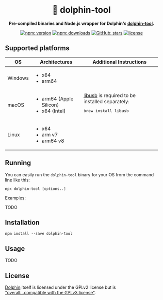 <h1 align="center">🐬 dolphin-tool</h1>

<p align="center"><b>Pre-compiled binaries and Node.js wrapper for Dolphin's <a href="https://github.com/dolphin-emu/dolphin/tree/master/Source/Core/DolphinTool">dolphin-tool</a>.</b></p>

<p align="center">
  <a href="https://www.npmjs.com/package/dolphin-tool"><img alt="npm: version" src="https://img.shields.io/npm/v/dolphin-tool?color=%23cc3534&label=version&logo=npm&logoColor=white"></a>
  <a href="https://www.npmjs.com/package/dolphin-tool"><img alt="npm: downloads" src="https://img.shields.io/npm/dt/dolphin-tool?color=%23cc3534&logo=npm&logoColor=white"></a>
  <a href="https://github.com/emmercm/dolphin-tool-js"><img alt="GitHub: stars" src="https://img.shields.io/github/stars/emmercm/dolphin-tool-js?style=flat&logo=github&logoColor=white&color=%236e5494"></a>
  <a href="https://github.com/emmercm/dolphin-tool-js/blob/main/LICENSE"><img alt="license" src="https://img.shields.io/github/license/emmercm/dolphin-tool-js?color=blue"></a>
</p>

## Supported platforms

| OS      | Architectures                                               | Additional Instructions                                                                              |
|---------|-------------------------------------------------------------|------------------------------------------------------------------------------------------------------|
| Windows | <ul><li>x64</li><li>arm64</li></ul>                         |                                                                                                      |
| macOS   | <ul><li>arm64 (Apple Silicon)</li><li>x64 (Intel)</li></ul> | [libusb](https://libusb.info/) is required to be installed separately:<pre>brew install libusb</pre> |
| Linux   | <ul><li>x64</li><li>arm v7</li><li>arm64 v8</li></ul>       |                                                                                                      |

## Running

You can easily run the `dolphin-tool` binary for your OS from the command line like this:

```shell
npx dolphin-tool [options..]
```

Examples:

TODO

## Installation

```shell
npm install --save dolphin-tool
```

## Usage

TODO

## License

[Dolphin](https://github.com/dolphin-emu/dolphin) itself is licensed under the GPLv2 license but is ["overall...compatible with the GPLv3 license"](https://github.com/dolphin-emu/dolphin/blob/master/COPYING).
